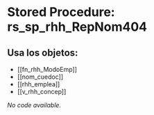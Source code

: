 # Stored Procedure: rs_sp_rhh_RepNom404

## Usa los objetos:
- [[fn_rhh_ModoEmp]]
- [[nom_cuedoc]]
- [[rhh_emplea]]
- [[v_rhh_concep]]

*No code available.*
